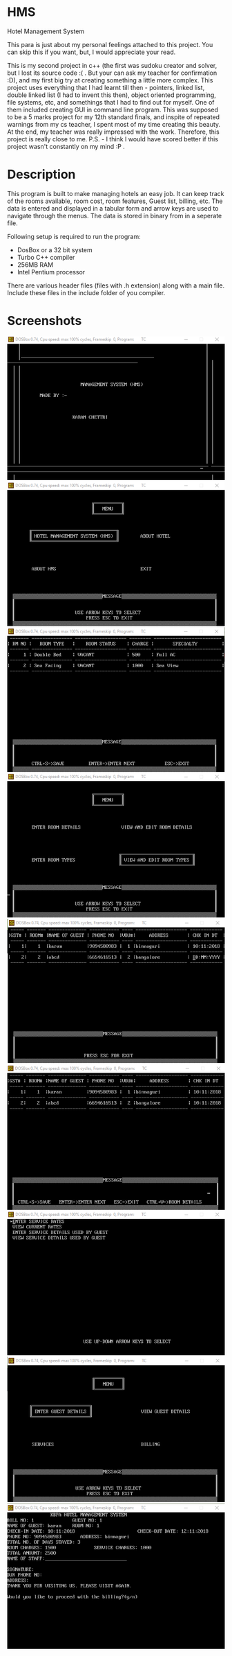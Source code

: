 # HMS
Hotel Management System

This para is just about my personal feelings attached to this project. You can skip this if you want, but, I would appreciate your read.

This is my second project in c++ (the first was sudoku creator and solver, but I lost its source code :( . But your can ask my teacher for confirmation :D), and my first big try at creating something a little more complex. 
This project uses everything that I had learnt till then - pointers, linked list, double linked list (I had to invent this then), object oriented programming, file systems, etc, and somethings that I had to find out for myself. One of them included creating GUI in command line program. This was supposed to be a 5 marks project for my 12th standard finals, and inspite of repeated warnings from my cs teacher, I spent most of my time creating this beauty. At the end, my teacher was really impressed with the work. Therefore, this project is really close to me. P.S. - I think I would have scored better if this project wasn't constantly on my mind :P .


# Description
This program is built to make managing hotels an easy job. It can keep track of the rooms available, room cost, room features, Guest list, billing, etc. The data is entered and displayed in a tabular form and arrow keys are used to navigate through the menus. The data is stored in binary from in a seperate file.


Following setup is required to run the program:
 - DosBox or a 32 bit system
 - Turbo C++ compiler
 - 256MB RAM
 - Intel Pentium processor
 
There are various header files (files with .h extension) along with a main file. Include these files in the include folder of you compiler.

# Screenshots

![Alt text](https://github.com/karanhere3962/HMS/blob/master/screenshots/1.png)
![Alt text](https://github.com/karanhere3962/HMS/blob/master/screenshots/2.png)
![Alt text](https://github.com/karanhere3962/HMS/blob/master/screenshots/3.png)
![Alt text](https://github.com/karanhere3962/HMS/blob/master/screenshots/4.png)
![Alt text](https://github.com/karanhere3962/HMS/blob/master/screenshots/5.png)
![Alt text](https://github.com/karanhere3962/HMS/blob/master/screenshots/6.png)
![Alt text](https://github.com/karanhere3962/HMS/blob/master/screenshots/7.png)
![Alt text](https://github.com/karanhere3962/HMS/blob/master/screenshots/8.png)
![Alt text](https://github.com/karanhere3962/HMS/blob/master/screenshots/9.png)


